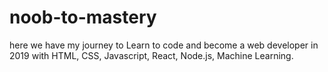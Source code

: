 # noob-to-mastery
here we have my journey to Learn to code and become a web developer in 2019 with HTML, CSS, Javascript, React, Node.js, Machine Learning.
